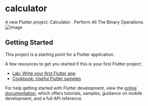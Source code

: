 # calculator

A new Flutter project: Calculator . 
Perform All The Binary Operations 
![image](https://user-images.githubusercontent.com/87692073/173225147-c5477790-6709-493a-a7d9-a7beb088d96d.png)


## Getting Started

This project is a starting point for a Flutter application.

A few resources to get you started if this is your first Flutter project:

- [Lab: Write your first Flutter app](https://docs.flutter.dev/get-started/codelab)
- [Cookbook: Useful Flutter samples](https://docs.flutter.dev/cookbook)

For help getting started with Flutter development, view the
[online documentation](https://docs.flutter.dev/), which offers tutorials,
samples, guidance on mobile development, and a full API reference.


